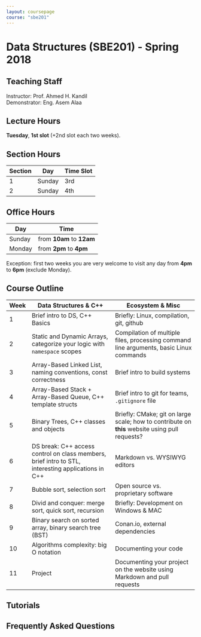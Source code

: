 ```yaml
---
layout: coursepage
course: "sbe201"
---
```


# Data Structures \(SBE201\) - Spring 2018

## Teaching Staff

Instructor: Prof. Ahmed H. Kandil  
Demonstrator:  Eng. Asem Alaa  

## Lecture Hours

**Tuesday**, **1st slot** (+2nd slot each two weeks).

## Section Hours

| Section | Day | Time Slot |
|---------|-----|-----------|
|   1     | Sunday | 3rd |
|   2     | Sunday | 4th |

## Office Hours

| Day | Time |
|-----|-----------|
| Sunday | from **10am** to **12am** |
| Monday | from **2pm** to **4pm** |

Exception: first two weeks you are very welcome to visit any day from **4pm** to **6pm** (exclude Monday).

## Course Outline

| Week | Data Structures & C++ | Ecosystem & Misc |
|------|----------------------|-----------|
| 1 | Brief intro to DS, C++ Basics | Briefly: Linux, compilation, git, github |
| 2 | Static and Dynamic Arrays, categorize your logic with `namespace` scopes | Compilation of multiple files, processing command line arguments, basic Linux commands |
| 3 | Array-Based Linked List, naming conventions, const correctness| Brief intro to build systems |
| 4 | Array-Based Stack + Array-Based Queue, C++ template structs | Brief intro to  git for teams, `.gitignore` file |
| 5 | Binary Trees, C++ classes and objects  | Briefly: CMake; git on large scale; how to contribute on **this** website using pull requests? |
| 6 | DS break: C++ access control on class members, brief intro to STL, interesting applications in C++ | Markdown vs. WYSIWYG editors |
| 7 | Bubble sort, selection sort  | Open source vs. proprietary software  |
| 8 | Divid and conquer: merge sort, quick sort, recursion  | Briefly: Development on Windows & MAC |
| 9 | Binary search on sorted array, binary search tree (BST)  |  Conan.io, external dependencies |
| 10 | Algorithms complexity: big O notation  | Documenting your code |
| 11 | Project  | Documenting your project on the website using Markdown and pull requests |

## Tutorials
<!-- 
1. Week 1:
    * Section Notes: \[[Part 1: C++ Basics]({{ site.baseurl }}{% link 2018/data-structures/notes/1_week1a.md %}){:target="_blank"}\] \[[Part 2: Using Git and Github]({{ site.baseurl }}{% link 2018/data-structures/notes/1_week1b.md %}){:target="_blank"}\].
    * [Slides]({{ site.baseurl }}{% link 2018/data-structures/presentations/test/index.html %}){:target="_blank"}
    * [Assignment]({{ site.baseurl }}{% link 2018/data-structures/notes/1_week1assignment.md %}){:target="_blank"} 
    -->

## Frequently Asked Questions